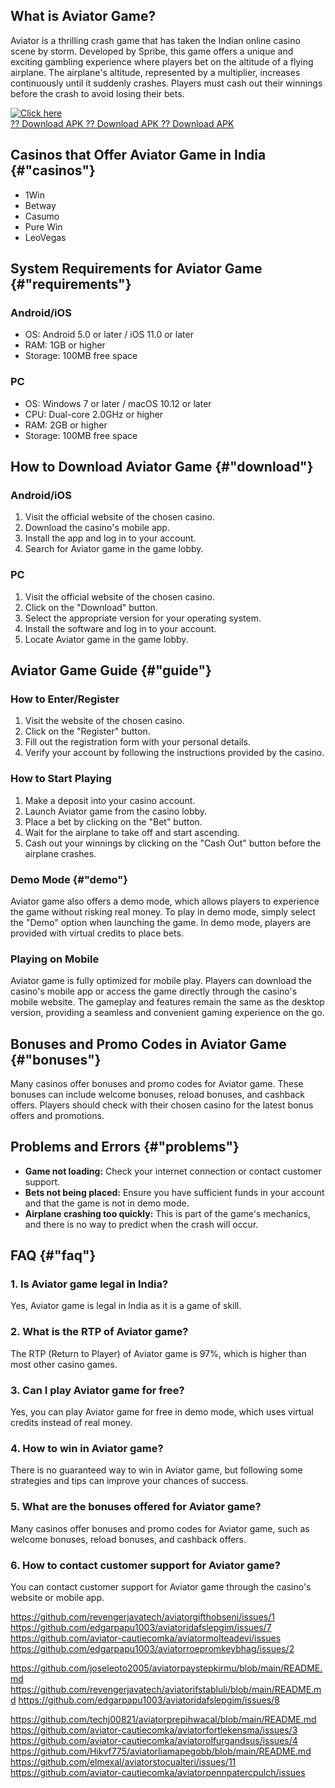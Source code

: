 ## What is Aviator Game?

Aviator is a thrilling crash game that has taken the Indian online
casino scene by storm. Developed by Spribe, this game offers a unique
and exciting gambling experience where players bet on the altitude of a
flying airplane. The airplane\'s altitude, represented by a multiplier,
increases continuously until it suddenly crashes. Players must cash out
their winnings before the crash to avoid losing their bets.

[![Click
here](https://readscoops.com/wp-content/uploads/2023/03/Readscoop-aviator-1-1.jpg)](https://traff.sbs/deff)\
[?? Download APK ?? Download APK ?? Download
APK](https://traff.sbs/deff)

## Casinos that Offer Aviator Game in India {#"casinos"}

-   1Win
-   Betway
-   Casumo
-   Pure Win
-   LeoVegas

## System Requirements for Aviator Game {#"requirements"}

### Android/iOS

-   OS: Android 5.0 or later / iOS 11.0 or later
-   RAM: 1GB or higher
-   Storage: 100MB free space

### PC

-   OS: Windows 7 or later / macOS 10.12 or later
-   CPU: Dual-core 2.0GHz or higher
-   RAM: 2GB or higher
-   Storage: 100MB free space

## How to Download Aviator Game {#"download"}

### Android/iOS

1.  Visit the official website of the chosen casino.
2.  Download the casino\'s mobile app.
3.  Install the app and log in to your account.
4.  Search for Aviator game in the game lobby.

### PC

1.  Visit the official website of the chosen casino.
2.  Click on the "Download" button.
3.  Select the appropriate version for your operating system.
4.  Install the software and log in to your account.
5.  Locate Aviator game in the game lobby.

## Aviator Game Guide {#"guide"}

### How to Enter/Register

1.  Visit the website of the chosen casino.
2.  Click on the "Register" button.
3.  Fill out the registration form with your personal details.
4.  Verify your account by following the instructions provided by the
    casino.

### How to Start Playing

1.  Make a deposit into your casino account.
2.  Launch Aviator game from the casino lobby.
3.  Place a bet by clicking on the "Bet" button.
4.  Wait for the airplane to take off and start ascending.
5.  Cash out your winnings by clicking on the "Cash Out" button
    before the airplane crashes.

### Demo Mode {#"demo"}

Aviator game also offers a demo mode, which allows players to experience
the game without risking real money. To play in demo mode, simply select
the "Demo" option when launching the game. In demo mode, players
are provided with virtual credits to place bets.

### Playing on Mobile

Aviator game is fully optimized for mobile play. Players can download
the casino\'s mobile app or access the game directly through the
casino\'s mobile website. The gameplay and features remain the same as
the desktop version, providing a seamless and convenient gaming
experience on the go.

## Bonuses and Promo Codes in Aviator Game {#"bonuses"}

Many casinos offer bonuses and promo codes for Aviator game. These
bonuses can include welcome bonuses, reload bonuses, and cashback
offers. Players should check with their chosen casino for the latest
bonus offers and promotions.

## Problems and Errors {#"problems"}

-   **Game not loading:** Check your internet connection or contact
    customer support.
-   **Bets not being placed:** Ensure you have sufficient funds in your
    account and that the game is not in demo mode.
-   **Airplane crashing too quickly:** This is part of the game\'s
    mechanics, and there is no way to predict when the crash will occur.

## FAQ {#"faq"}

### 1. Is Aviator game legal in India?

Yes, Aviator game is legal in India as it is a game of skill.

### 2. What is the RTP of Aviator game?

The RTP (Return to Player) of Aviator game is 97%, which is higher than
most other casino games.

### 3. Can I play Aviator game for free?

Yes, you can play Aviator game for free in demo mode, which uses virtual
credits instead of real money.

### 4. How to win in Aviator game?

There is no guaranteed way to win in Aviator game, but following some
strategies and tips can improve your chances of success.

### 5. What are the bonuses offered for Aviator game?

Many casinos offer bonuses and promo codes for Aviator game, such as
welcome bonuses, reload bonuses, and cashback offers.

### 6. How to contact customer support for Aviator game?

You can contact customer support for Aviator game through the casino\'s
website or mobile app.

https://github.com/revengerjavatech/aviatorgifthobseni/issues/1
https://github.com/edgarpapu1003/aviatoridafslepgim/issues/7
https://github.com/aviator-cautiecomka/aviatormolteadevi/issues
https://github.com/edgarpapu1003/aviatorroepromkeybhag/issues/2

https://github.com/joseleoto2005/aviatorpaystepkirmu/blob/main/README.md
https://github.com/revengerjavatech/aviatorifstabluli/blob/main/README.md
https://github.com/edgarpapu1003/aviatoridafslepgim/issues/8

https://github.com/techj00821/aviatorprepihwacal/blob/main/README.md
https://github.com/aviator-cautiecomka/aviatorfortlekensma/issues/3
https://github.com/aviator-cautiecomka/aviatorolfurgandsus/issues/4
https://github.com/Hikvf775/aviatorliamapegobb/blob/main/README.md
https://github.com/elmexal/aviatorstocualteri/issues/11
https://github.com/aviator-cautiecomka/aviatorpennpatercpulch/issues
